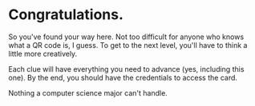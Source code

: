 # Congratulations.

So you've found your way here. Not too difficult for anyone who knows what a QR code is, I guess. To get to the next level, you'll have to think a little more creatively.

Each clue will have everything you need to advance (yes, including this one). By the end, you should have the credentials to access the card.

Nothing a computer science major can't handle.
